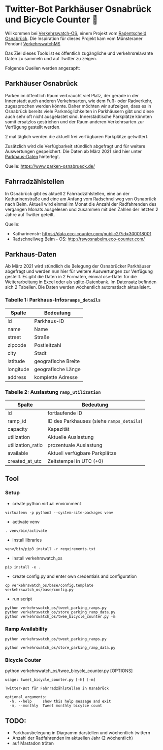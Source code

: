 Twitter-Bot Parkhäuser Osnabrück und Bicycle Counter :bicyclist:
=====================================================

Willkommen bei [Verkehrswatch-OS](https://twitter.com/VerkehrswatchOS), einem Projekt vom [Radentscheid Osnabrück](https://radentscheid-os.de). Die Inspiration für dieses Projekt kam vom Münsteraner Pendant [VerkehrswatchMS](https://twitter.com/verkehrswatchms)

Das Ziel dieses Tools ist es öffentlich zugängliche und verkehrsrelavante Daten zu sammeln und auf Twitter zu zeigen.

Folgende Quellen werden angezapft:

## Parkhäuser Osnabrück

Parken im öffentlich Raum verbraucht viel Platz, der gerade in der Innenstadt auch anderen Verkehrsarten, wie dem Fuß- oder Radverkehr, zugesprochen werden könnte. Daher möchten wir aufzeigen, dass es in Osnabrück bereits viele Parkmöglichkeiten in Parkhäusern gibt und diese auch sehr oft nicht ausgelastet sind. Innerstädtische Parkplätze könnten somit ersatzlos gestrichen und der Raum anderen Verkehrsarten zur Verfügung gestellt werden.

2 mal täglich werden die aktuell frei verfügbaren Parkplätze getwittert.

Zusätzlich wird die Verfügbarkeit stündlich abgefragt und für weitere Auswertungen gespeichert. Die Daten ab März 2021 sind hier unter [Parkhaus-Daten](./Parkhaus-Daten/) hinterlegt.

Quelle: https://www.parken-osnabrueck.de/

## Fahrradzählstellen

In Osnabrück gibt es aktuell 2 Fahrradzählstellen, eine an der Katharinenstraße und eine am Anfang vom Radschnellweg von Osnabrück nach Belm. Aktuell wird einmal im Monat die Anzahl der Radfahrenden des vergangen Monats ausgelesen und zusammen mit den Zahlen der letzten 2 Jahre auf Twitter geteilt.

Quelle: 
- Katharinenstr: https://data.eco-counter.com/public2/?id=300018001
- Radschnellweg Belm - OS: http://rswosnabelm.eco-counter.com/

## Parkhaus-Daten

Ab März 2021 wird stündlich die Belegung der Osnabrücker Parkhäuser abgefragt und werden nun hier für weitere Auswertungen zur Verfügung gestellt. Es gibt die Daten in 2 Formaten, einmal csv-Datei für die Weiterarbeitung in Excel oder als sqlite-Datenbank. Im Datensatz befinden sich 2 Tabellen.
Die Daten werden wöchentlich automatisch aktualisiert.

### Tabelle 1: Parkhaus-Infos`ramps_details`

| Spalte | Bedeutung |
|--------|---------- |
| id | Parkhaus-ID |
| name | Name |
| street | Straße |
| zipcode | Postleitzahl |
| city | Stadt |
| latitude | geografische Breite |
| longitude | geografische Länge |
| address | komplette Adresse |

### Tabelle 2: Auslastung `ramp_utilization`

| Spalte | Bedeutung |
|--------|---------- |
| id | fortlaufende ID |
| ramp_id | ID des Parkhauses (siehe `ramps_details`) |
| capacity | Kapazität |
| utilization | Aktuelle Auslastung |
| utilization_ratio | prozentuale Auslastung |
| available | Aktuell verfügbare Parkplätze |
| created_at_utc | Zeitstempel in UTC (+0) |

## Tool 

### Setup


- create python virtual environment
```
virtualenv -p python3 --system-site-packages venv
```

- activate venv
```
. venv/bin/activate
```

- install libraries
```
venv/bin/pip3 install -r requirements.txt 
```

- install verkehrswatch_os
```
pip install -e .
```

- create config.py and enter own credentials and configuration
```
cp verkehrswatch_os/base/config.template verkehrswatch_os/base/config.py
```

- run script
```
python verkehrswatch_os/tweet_parking_ramps.py 
python verkehrswatch_os/store_parking_ramp_data.py 
python verkehrswatch_os/twee_bicycle_counter.py -m
```


### Ramp Availability

```
python verkehrswatch_os/tweet_parking_ramps.py 
```

```
python verkehrswatch_os/store_parking_ramp_data.py 
```

### Bicycle Couter


python verkehrswatch_os/twee_bicycle_counter.py [OPTIONS]

```
usage: tweet_bicycle_counter.py [-h] [-m]

Twitter-Bot für Fahrradzählstellen in Osnabrück

optional arguments:
  -h, --help     show this help message and exit
  -m, --monthly  Tweet monthly bicylce count
```

## TODO:
- Parkhausbelegung in Diagramm darstellen und wöchentlich twittern
- Anzahl der Radfahrenden im aktuellen Jahr (2 wöchentlich)
- auf Mastadon tröten
